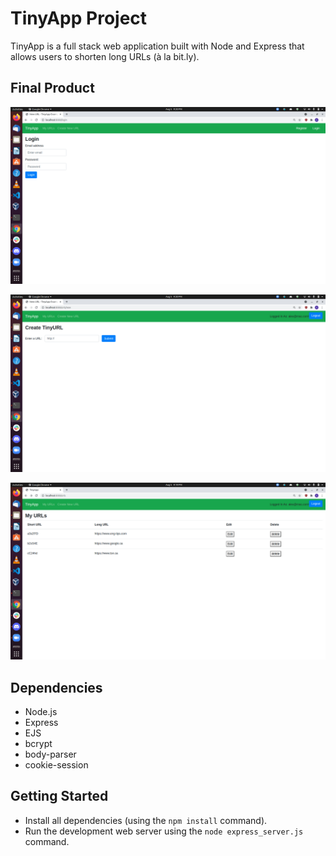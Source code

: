 # TinyApp Project

TinyApp is a full stack web application built with Node and Express that allows users to shorten long URLs (à la bit.ly).

## Final Product

!["TinyApp Login Page"](docs/tinyapp_login.png)

!["TinyApp Create New Page"](docs/tinyapp_new.png)

!["TinyApp URLs"](docs/tinyapp_urls.png)

## Dependencies

- Node.js
- Express
- EJS
- bcrypt
- body-parser
- cookie-session

## Getting Started

- Install all dependencies (using the `npm install` command).
- Run the development web server using the `node express_server.js` command.